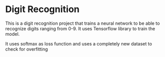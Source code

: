 # Digit Recognition
This is a digit recognition project that trains a neural network to be able to recognize digits ranging from 0-9. It uses Tensorflow library to train the model.

It uses softmax as loss function and  uses a completely new dataset to check for overfitting
